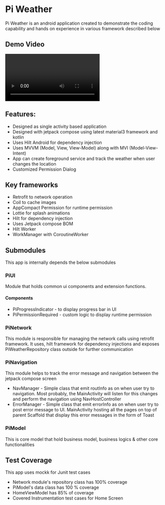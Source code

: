 # Pi Weather 
Pi Weather is an android application created to demonstrate the coding capability and hands on experience in various framework described below

## Demo Video
![PiWeather Demo](https://github.com/piappstudio/weather/raw/master/weather_demo.mp4)
## Features:
- Designed as single activity based application
- Designed with jetpack compose using latest material3 framework and kotlin
- Uses Hilt Android for dependency injection
- Uses MVVM (Model, View, View-Model) along with MVI (Model-View-Intent)
- App can create foreground service and track the weather when user changes the location
- Customized Permission Dialog

## Key frameworks
- Retrofit to network operation
- Coil to cache images
- AppCompact Permission for runtime permission
- Lottie for splash animations
- Hilt for dependency injection
- Uses Jetpack compose BOM
- Hilt Worker
- WorkManager with CoroutineWorker


## Submodules
This app is internally depends the below submodules
### PiUI 
Module that holds common ui components and extension functions.
#### Components
- PiProgressIndicator - to display progress bar in UI
- PiPermissionRequired - custom logic to display runtime permission
### PiNetwork
This module is responsible for managing the network calls using retrofit framework. 
It uses, hilt framework for dependency injections and exposes PiWeatherRepository class outside for further communication
### PiNavigation
This module helps to track the error message and navigation between the jetpack compose screen
- NavManager - Simple class that emit routInfo as on when user try to navigation. Most probably, the MainActivity will listen for this changes and perform the navigation using NavHostController
- ErrorManager - Simple class that emit errorInfo as on when user try to post error message to UI. MainActivity hosting all the pages on top of parent Scaffold that display this error messages in the form of Toast
### PiModel
This is core model that hold business model, business logics & other core functionalities

## Test Coverage
This app uses mockk for Junit test cases
- Network module's  repository class has 100% coverage
- PiModel's data class has 100 % coverage
- HomeViewModel has 85% of coverage
- Covered Instrumentation test cases for Home Screen
